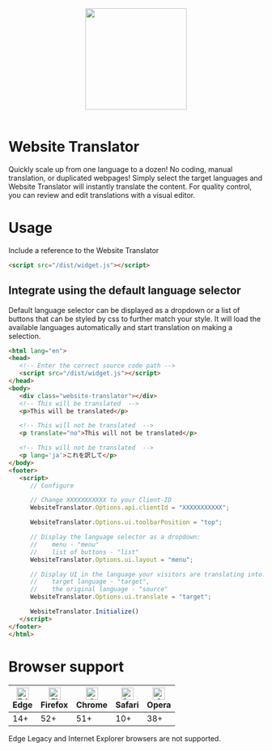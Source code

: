 <div align="center">
  <a href="https://translate.tilde.com/">
    <img width="200" height="200" src="https://tilde.com/themes/custom/drupal8_zymphonies_theme/logo.svg">
  </a>
</div>

<br/>

# Website Translator

Quickly scale up from one language to a dozen!
No coding, manual translation, or duplicated webpages! Simply select the target languages and  Website Translator will instantly translate the content. For quality control, you can review and edit translations with a visual editor.

# Usage

Include a reference to the Website Translator

```HTML
<script src="/dist/widget.js"></script>
```


## Integrate using the default language selector
Default language selector can be displayed as a dropdown or a list of buttons that can be styled by css to further match your style.  It will load the available languages automatically and start translation on making a selection.

```HTML
<html lang="en">
<head>
   <!-- Enter the correct source code path -->
   <script src="/dist/widget.js"></script>
</head>
<body>
   <div class="website-translator"></div>
   <!-- This will be translated  -->
   <p>This will be translated</p>

   <!-- This will not be translated  -->
   <p translate="no">This will not be translated</p>

   <!-- This will not be translated  -->
   <p lang='ja'>これを訳して</p>
</body>
<footer>
   <script>
      // Configure

      // Change XXXXXXXXXXX to your Client-ID
      WebsiteTranslator.Options.api.clientId = "XXXXXXXXXXX";

      WebsiteTranslator.Options.ui.toolbarPosition = "top";

      // Display the language selector as a dropdown:
      //    menu - "menu"
      //    list of buttons - "list"
      WebsiteTranslator.Options.ui.layout = "menu";

      // Display UI in the language your visitors are translating into:
      //    target language - "target",
      //    the original language - "source"
      WebsiteTranslator.Options.ui.translate = "target";

      WebsiteTranslator.Initialize()
   </script>
</footer>
</html>
```

# Browser support

<!--
Browser support comes from [tsconfig.json] -> target (ES6)
https://www.w3schools.com/js/js_versions.asp
-->

| <img src="https://raw.githubusercontent.com/alrra/browser-logos/master/src/edge/edge_48x48.png" alt="Edge" width="24px" height="24px" /></br>Edge | <img src="https://raw.githubusercontent.com/alrra/browser-logos/master/src/firefox/firefox_48x48.png" alt="Firefox" width="24px" height="24px" /></br>Firefox | <img src="https://raw.githubusercontent.com/alrra/browser-logos/master/src/chrome/chrome_48x48.png" alt="Chrome" width="24px" height="24px" /></br>Chrome | <img src="https://raw.githubusercontent.com/alrra/browser-logos/master/src/safari/safari_48x48.png" alt="Safari" width="24px" height="24px" /></br>Safari | <img src="https://raw.githubusercontent.com/alrra/browser-logos/master/src/opera/opera_48x48.png" alt="Opera" width="24px" height="24px" /></br>Opera |
| --------- | --------- | --- | --- | --- |
| 14+ | 52+ | 51+ | 10+ | 38+ |

Edge Legacy and Internet Explorer browsers are not supported.